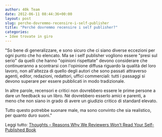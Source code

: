 ```yaml
---
author: 40k Team
date: 2012-06-11 08:44:36+00:00
layout: post
slug: perche-dovremmo-recensire-i-self-publisher
title: "Perché dovremmo recensire i self publisher?"
categories:
- Idee trovate in giro
---
```


"So bene di generalizzare, e sono sicuro che ci siano diverse eccezioni per ogni punto che ho elencato. Ma se i self publisher vogliono essere "presi sul serio" da quelli che hanno "opinioni rispettate" devono considerare che continueranno a scontrarsi con l'opinione diffusa riguardo la qualità del loro lavoro, non all'altezza di quello degli autori che sono passati attraverso agenti, editor, redazioni, redattori, uffici commerciali: tutti i passaggi si devono superare per essere pubblicati in modo tradizionale.

In altre parole, recensori e critici non dovrebbero essere le prime persone a dare un feedback su un libro. Né dovrebbero esserlo amici e parenti, a meno che non siano in grado di avere un giudizio critico di standard elevato.

Tutto questo potrebbe suonare male, ma sono convinto che sia realistico, per quanto duro suoni."

Leggi tutto: [Thoughts – Reasons Why We Reviewers Won’t Read Your Self-Published Book](http://gavreads.co.uk/2012/05/thoughts-reasons-why-we-reviewers-wont-read-your-self-published-book/)
